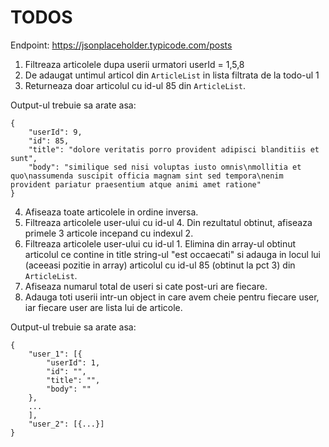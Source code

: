 # TODOS

Endpoint: https://jsonplaceholder.typicode.com/posts

1. Filtreaza articolele dupa userii urmatori userId = 1,5,8
2. De adaugat untimul articol din `ArticleList` in lista filtrata de la todo-ul 1
3. Returneaza doar articolul cu id-ul 85 din `ArticleList`.

Output-ul trebuie sa arate asa:

```
{
    "userId": 9,
    "id": 85,
    "title": "dolore veritatis porro provident adipisci blanditiis et sunt",
    "body": "similique sed nisi voluptas iusto omnis\nmollitia et quo\nassumenda suscipit officia magnam sint sed tempora\nenim provident pariatur praesentium atque animi amet ratione"
}
```

4. Afiseaza toate articolele in ordine inversa.
5. Filtreaza articolele user-ului cu id-ul 4. Din rezultatul obtinut, afiseaza primele 3 articole incepand cu indexul 2.
6. Filtreaza articolele user-ului cu id-ul 1. Elimina din array-ul obtinut articolul ce contine in title string-ul "est occaecati" si adauga in locul lui (aceeasi pozitie in array) articolul cu id-ul 85 (obtinut la pct 3) din `ArticleList`.
7. Afiseaza numarul total de useri si cate post-uri are fiecare.
8. Adauga toti userii intr-un object in care avem cheie pentru fiecare user, iar fiecare user are lista lui de articole.

Output-ul trebuie sa arate asa:

```
{
    "user_1": [{
        "userId": 1,
        "id": "",
        "title": "",
        "body": ""
    },
    ...
    ],
    "user_2": [{...}]
}
```
